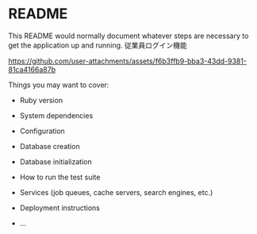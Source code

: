 # README

This README would normally document whatever steps are necessary to get the
application up and running.
従業員ログイン機能

https://github.com/user-attachments/assets/f6b3ffb9-bba3-43dd-9381-81ca4166a87b


Things you may want to cover:

* Ruby version

* System dependencies

* Configuration

* Database creation

* Database initialization

* How to run the test suite

* Services (job queues, cache servers, search engines, etc.)

* Deployment instructions

* ...
